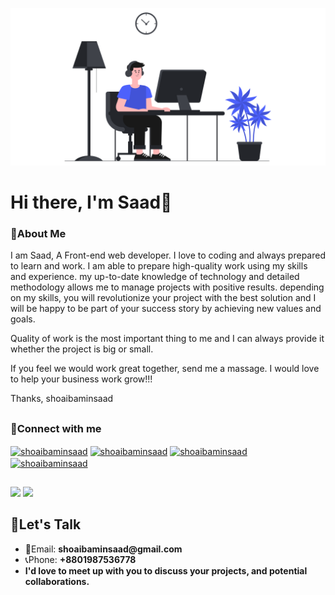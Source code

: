 ![GitHub Logo](/github-01.png)
# Hi there, I'm Saad👋

### 📖About Me

I am Saad, A Front-end web developer. I love to coding and always prepared to learn and work. I am able to prepare high-quality work using my skills and experience. my up-to-date knowledge of technology and detailed methodology allows me to manage projects with positive results. depending on my skills, you will revolutionize your project with the best solution and I will be happy to be part of your success story by achieving new values and goals.

Quality of work is the most important thing to me and I can always provide it whether the project is big or small.

If you feel we would work great together, send me a massage. I would love to help your business work grow!!!

Thanks,
shoaibaminsaad

##

### 🔗Connect with me
<a href="https://twitter.com/shoaibaminsaad" target="blank"><img align="center" src="https://raw.githubusercontent.com/rahuldkjain/github-profile-readme-generator/master/src/images/icons/Social/twitter.svg" alt="shoaibaminsaad" height="30" width="40" /></a>
<a href="https://linkedin.com/in/shoaibaminsaad" target="blank"><img align="center" src="https://raw.githubusercontent.com/rahuldkjain/github-profile-readme-generator/master/src/images/icons/Social/linked-in-alt.svg" alt="shoaibaminsaad" height="30" width="40" /></a>
<a href="https://fb.com/shoaibaminsaad" target="blank"><img align="center" src="https://raw.githubusercontent.com/rahuldkjain/github-profile-readme-generator/master/src/images/icons/Social/facebook.svg" alt="shoaibaminsaad" height="30" width="40" /></a>
<a href="https://instagram.com/shoaibaminsaad" target="blank"><img align="center" src="https://raw.githubusercontent.com/rahuldkjain/github-profile-readme-generator/master/src/images/icons/Social/instagram.svg" alt="shoaibaminsaad" height="30" width="40" /></a>
</p>

##

<img src="https://github-readme-stats.vercel.app/api?username=shoaibaminsaad&&show_icons=true&title_color=ffffff&icon_color=4D61FC&text_color=ffffff&bg_color=0D1117">

<img src="https://github-readme-stats.vercel.app/api/top-langs/?username=shoaibaminsaad&card_width=500&&show_icons=true&title_color=ffffff&icon_color=bb2acf&text_color=ffffff&bg_color=0D1117">


## 💬Let's Talk

- 📧Email: __shoaibaminsaad@gmail.com__
- 📞Phone: __+8801987536778__
- __I'd love to meet up with you to discuss your projects, and potential collaborations.__

